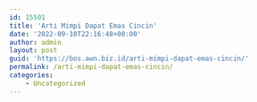 ```yaml
---
id: 15501
title: 'Arti Mimpi Dapat Emas Cincin'
date: '2022-09-10T22:16:48+00:00'
author: admin
layout: post
guid: 'https://bos.awn.biz.id/arti-mimpi-dapat-emas-cincin/'
permalink: /arti-mimpi-dapat-emas-cincin/
categories:
    - Uncategorized
---
```


